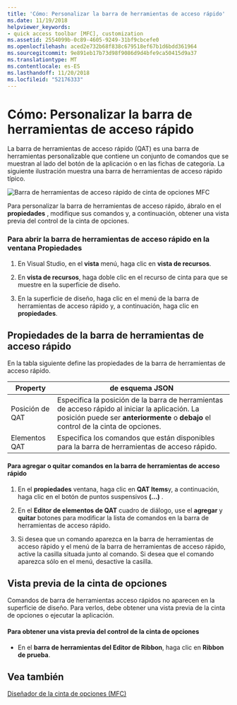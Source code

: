 ```yaml
---
title: 'Cómo: Personalizar la barra de herramientas de acceso rápido'
ms.date: 11/19/2018
helpviewer_keywords:
- quick access toolbar [MFC], customization
ms.assetid: 2554099b-0c89-4605-9249-31bf9cbcefe0
ms.openlocfilehash: aced2e732b68f838c679518ef67b1d6bdd361964
ms.sourcegitcommit: 9e891eb17b73d98f9086d9d4bfe9ca50415d9a37
ms.translationtype: MT
ms.contentlocale: es-ES
ms.lasthandoff: 11/20/2018
ms.locfileid: "52176333"
---
```

# <a name="how-to-customize-the-quick-access-toolbar"></a>Cómo: Personalizar la barra de herramientas de acceso rápido

La barra de herramientas de acceso rápido (QAT) es una barra de herramientas personalizable que contiene un conjunto de comandos que se muestran al lado del botón de la aplicación o en las fichas de categoría. La siguiente ilustración muestra una barra de herramientas de acceso rápido típico.

![Barra de herramientas de acceso rápido de cinta de opciones MFC](../mfc/media/quick_access_toolbar.png "barra de herramientas de acceso rápido de cinta de opciones MFC")

Para personalizar la barra de herramientas de acceso rápido, ábralo en el **propiedades** , modifique sus comandos y, a continuación, obtener una vista previa del control de la cinta de opciones.

### <a name="to-open-the-quick-access-toolbar-in-the-properties-window"></a>Para abrir la barra de herramientas de acceso rápido en la ventana Propiedades

1. En Visual Studio, en el **vista** menú, haga clic en **vista de recursos**.

1. En **vista de recursos**, haga doble clic en el recurso de cinta para que se muestre en la superficie de diseño.

1. En la superficie de diseño, haga clic en el menú de la barra de herramientas de acceso rápido y, a continuación, haga clic en **propiedades**.

## <a name="quick-access-toolbar-properties"></a>Propiedades de la barra de herramientas de acceso rápido

En la tabla siguiente define las propiedades de la barra de herramientas de acceso rápido.

|Property|de esquema JSON|
|--------------|----------------|
|Posición de QAT|Especifica la posición de la barra de herramientas de acceso rápido al iniciar la aplicación. La posición puede ser **anteriormente** o **debajo** el control de la cinta de opciones.|
|Elementos QAT|Especifica los comandos que están disponibles para la barra de herramientas de acceso rápido.|

#### <a name="to-add-or-remove-commands-on-the-quick-access-toolbar"></a>Para agregar o quitar comandos en la barra de herramientas de acceso rápido

1. En el **propiedades** ventana, haga clic en **QAT Items**y, a continuación, haga clic en el botón de puntos suspensivos **(...)** .

1. En el **Editor de elementos de QAT** cuadro de diálogo, use el **agregar** y **quitar** botones para modificar la lista de comandos en la barra de herramientas de acceso rápido.

1. Si desea que un comando aparezca en la barra de herramientas de acceso rápido y el menú de la barra de herramientas de acceso rápido, active la casilla situada junto al comando. Si desea que el comando aparezca sólo en el menú, desactive la casilla.

## <a name="previewing-the-ribbon"></a>Vista previa de la cinta de opciones

Comandos de barra de herramientas acceso rápidos no aparecen en la superficie de diseño. Para verlos, debe obtener una vista previa de la cinta de opciones o ejecutar la aplicación.

#### <a name="to-preview-the-ribbon-control"></a>Para obtener una vista previa del control de la cinta de opciones

- En el **barra de herramientas del Editor de Ribbon**, haga clic en **Ribbon de prueba**.

## <a name="see-also"></a>Vea también

[Diseñador de la cinta de opciones (MFC)](../mfc/ribbon-designer-mfc.md)
